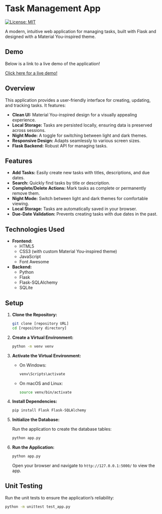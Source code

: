 ﻿# Task Management App

[![License: MIT](https://img.shields.io/badge/License-MIT-yellow.svg)](https://opensource.org/licenses/MIT)

A modern, intuitive web application for managing tasks, built with Flask and designed with a Material You-inspired theme.

## Demo

Below is a link to a live demo of the application!

<a href="https://task-management-45mkwiott-lukevoyer1-gmailcoms-projects.vercel.app/">Click here for a live demo!</a>

## Overview

This application provides a user-friendly interface for creating, updating, and tracking tasks. It features:

- **Clean UI:** Material You-inspired design for a visually appealing experience.
- **Local Storage:** Tasks are persisted locally, ensuring data is preserved across sessions.
- **Night Mode:** A toggle for switching between light and dark themes.
- **Responsive Design:** Adapts seamlessly to various screen sizes.
- **Flask Backend:** Robust API for managing tasks.

## Features

- **Add Tasks:** Easily create new tasks with titles, descriptions, and due dates.
- **Search:** Quickly find tasks by title or description.
- **Complete/Delete Actions:** Mark tasks as complete or permanently remove them.
- **Night Mode:** Switch between light and dark themes for comfortable viewing.
- **Local Storage:** Tasks are automatically saved in your browser.
- **Due-Date Validation:** Prevents creating tasks with due dates in the past.

## Technologies Used

- **Frontend:**
  - HTML5
  - CSS3 (with custom Material You-inspired theme)
  - JavaScript
  - Font Awesome
- **Backend:**
  - Python
  - Flask
  - Flask-SQLAlchemy
  - SQLite

## Setup

1. **Clone the Repository:**

   ```bash
   git clone [repository URL]
   cd [repository directory]
   ```

2. **Create a Virtual Environment:**

   ```bash
   python -m venv venv
   ```

3. **Activate the Virtual Environment:**

   - On Windows:

     ```bash
     venv\Scripts\activate
     ```

   - On macOS and Linux:

     ```bash
     source venv/bin/activate
     ```

4. **Install Dependencies:**

   ```bash
   pip install Flask Flask-SQLAlchemy
   ```

5. **Initialize the Database:**

   Run the application to create the database tables:

   ```bash
   python app.py
   ```

6. **Run the Application:**

   ```bash
   python app.py
   ```

   Open your browser and navigate to `http://127.0.0.1:5000/` to view the app.

## Unit Testing

Run the unit tests to ensure the application’s reliability:

```bash
python -m unittest test_app.py
```
